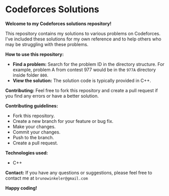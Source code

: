 # Codeforces Solutions

**Welcome to my Codeforces solutions repository!**

This repository contains my solutions to various problems on Codeforces. I've included these solutions for my own reference and to help others who may be struggling with these problems.

**How to use this repository:**
* **Find a problem:** Search for the problem ID in the directory structure. For example, problem A from contest 977 would be in the `977A` directory inside folder `800`.
* **View the solution:** The solution code is typically provided in C++.

**Contributing:**
Feel free to fork this repository and create a pull request if you find any errors or have a better solution. 

**Contributing guidelines:**
* Fork this repository.
* Create a new branch for your feature or bug fix.
* Make your changes.
* Commit your changes.
* Push to the branch.
* Create a pull request.

**Technologies used:**
* C++

**Contact:**
If you have any questions or suggestions, please feel free to contact me at `brunowinkeler@gmail.com`

**Happy coding!**